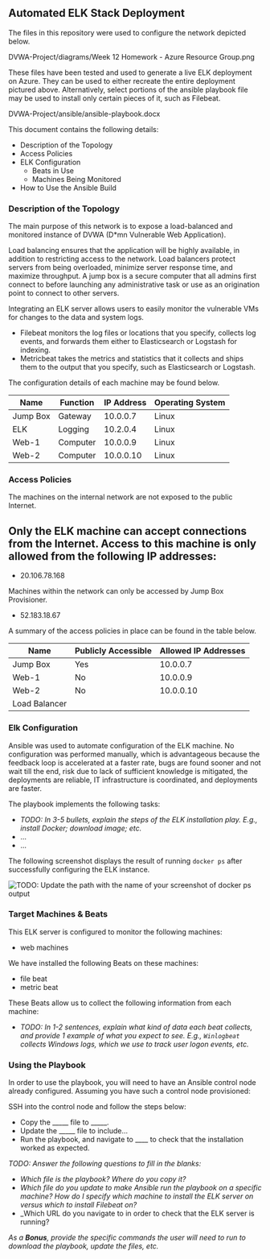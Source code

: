 ## Automated ELK Stack Deployment

The files in this repository were used to configure the network depicted below.

DVWA-Project/diagrams/Week 12 Homework - Azure Resource Group.png

These files have been tested and used to generate a live ELK deployment on Azure. They can be used to either recreate the entire deployment pictured above. Alternatively, select portions of the ansible playbook file may be used to install only certain pieces of it, such as Filebeat.

  DVWA-Project/ansible/ansible-playbook.docx

This document contains the following details:
- Description of the Topology
- Access Policies
- ELK Configuration
  - Beats in Use
  - Machines Being Monitored
- How to Use the Ansible Build

### Description of the Topology

The main purpose of this network is to expose a load-balanced and monitored instance of DVWA (D*mn Vulnerable Web Application).

Load balancing ensures that the application will be highly available, in addition to restricting access to the network.
Load balancers protect servers from being overloaded, minimize server response time, and maximize throughput. A jump box is a secure computer that all admins first connect to before launching any administrative task or use as an origination point to connect to other servers.

Integrating an ELK server allows users to easily monitor the vulnerable VMs for changes to the data and system logs.
- Filebeat monitors the log files or locations that you specify, collects log events, and forwards them either to Elasticsearch or Logstash for indexing.
- Metricbeat takes the metrics and statistics that it collects and ships them to the output that you specify, such as Elasticsearch or Logstash.

The configuration details of each machine may be found below.

| Name     | Function | IP Address | Operating System |
|----------|----------|------------|------------------|
| Jump Box | Gateway  | 10.0.0.7   | Linux            |
| ELK      | Logging  | 10.2.0.4   | Linux            |
| Web-1    | Computer | 10.0.0.9   | Linux            |
| Web-2    | Computer | 10.0.0.10  | Linux            |

### Access Policies

The machines on the internal network are not exposed to the public Internet. 

Only the ELK machine can accept connections from the Internet. Access to this machine is only allowed from the following IP addresses:
- 
- 20.106.78.168

Machines within the network can only be accessed by Jump Box Provisioner.
- 52.183.18.67

A summary of the access policies in place can be found in the table below.

| Name          | Publicly Accessible | Allowed IP Addresses |
|----------     |---------------------|----------------------|
| Jump Box      | Yes                 | 10.0.0.7             |
| Web-1         | No                  | 10.0.0.9             |
| Web-2         | No                  | 10.0.0.10    
| Load Balancer  




### Elk Configuration

Ansible was used to automate configuration of the ELK machine. No configuration was performed manually, which is advantageous because the feedback loop is accelerated at a faster rate, bugs are found sooner and not wait till the end, risk due to lack of sufficient knowledge is mitigated, the deployments are reliable, IT infrastructure is coordinated, and deployments are faster.

The playbook implements the following tasks:
- _TODO: In 3-5 bullets, explain the steps of the ELK installation play. E.g., install Docker; download image; etc._
- ...
- ...

The following screenshot displays the result of running `docker ps` after successfully configuring the ELK instance.

![TODO: Update the path with the name of your screenshot of docker ps output](Images/docker_ps_output.png)

### Target Machines & Beats
This ELK server is configured to monitor the following machines:
- web machines

We have installed the following Beats on these machines:
- file beat
- metric beat

These Beats allow us to collect the following information from each machine:
- _TODO: In 1-2 sentences, explain what kind of data each beat collects, and provide 1 example of what you expect to see. E.g., `Winlogbeat` collects Windows logs, which we use to track user logon events, etc._

### Using the Playbook
In order to use the playbook, you will need to have an Ansible control node already configured. Assuming you have such a control node provisioned: 

SSH into the control node and follow the steps below:
- Copy the _____ file to _____.
- Update the _____ file to include...
- Run the playbook, and navigate to ____ to check that the installation worked as expected.

_TODO: Answer the following questions to fill in the blanks:_
- _Which file is the playbook? Where do you copy it?_
- _Which file do you update to make Ansible run the playbook on a specific machine? How do I specify which machine to install the ELK server on versus which to install Filebeat on?_
- _Which URL do you navigate to in order to check that the ELK server is running?

_As a **Bonus**, provide the specific commands the user will need to run to download the playbook, update the files, etc._
